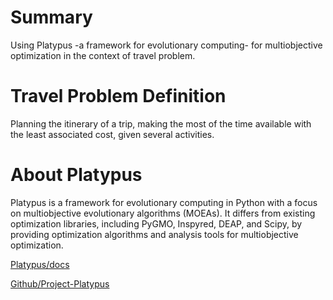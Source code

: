 # Summary

Using Platypus -a framework for evolutionary computing- for multiobjective optimization in the context of travel problem.

# Travel Problem Definition

Planning the itinerary of a trip, making the most of the time available with the least associated cost, given several activities.

# About Platypus

Platypus is a framework for evolutionary computing in Python with a focus on multiobjective evolutionary algorithms (MOEAs). It differs from existing optimization libraries, including PyGMO, Inspyred, DEAP, and Scipy, by providing optimization algorithms and analysis tools for multiobjective optimization.

[Platypus/docs](https://platypus.readthedocs.io/en/latest/)

[Github/Project-Platypus](https://github.com/Project-Platypus/Platypus)
